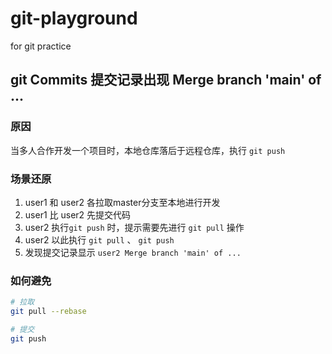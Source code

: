 # git-playground
for git practice

## git Commits 提交记录出现 Merge branch 'main' of ...
### 原因
当多人合作开发一个项目时，本地仓库落后于远程仓库，执行 `git push`
### 场景还原
1. user1 和 user2 各拉取master分支至本地进行开发
2. user1 比 user2 先提交代码
3. user2 执行`git push` 时，提示需要先进行 `git pull` 操作
4. user2 以此执行 `git pull` 、 `git push`
5. 发现提交记录显示 `user2 Merge branch 'main' of ...`

### 如何避免
``` bash
# 拉取
git pull --rebase

# 提交
git push
```
```
